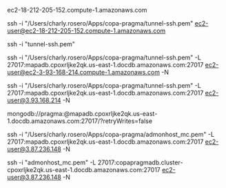 ec2-18-212-205-152.compute-1.amazonaws.com

ssh -i "/Users/charly.rosero/Apps/copa-pragma/tunnel-ssh.pem" ec2-user@ec2-18-212-205-152.compute-1.amazonaws.com

ssh -i "tunnel-ssh.pem" 


ssh -i "/Users/charly.rosero/Apps/copa-pragma/tunnel-ssh.pem" -L 27017:mapadb.cpoxrljke2qk.us-east-1.docdb.amazonaws.com:27017 ec2-user@ec2-3-93-168-214.compute-1.amazonaws.com -N 

ssh -i "/Users/charly.rosero/Apps/copa-pragma/tunnel-ssh.pem" -L 27017:mapadb.cpoxrljke2qk.us-east-1.docdb.amazonaws.com:27017 ec2-user@3.93.168.214 -N 




mongodb://pragma:<insertYourPassword>@mapadb.cpoxrljke2qk.us-east-1.docdb.amazonaws.com:27017/?retryWrites=false


ssh -i "/Users/charly.rosero/Apps/copa-pragma/admonhost_mc.pem" -L 27017:mapadb.cpoxrljke2qk.us-east-1.docdb.amazonaws.com:27017 ec2-user@3.87.236.148 -N

ssh -i "admonhost_mc.pem" -L 27017:copapragmadb.cluster-cpoxrljke2qk.us-east-1.docdb.amazonaws.com:27017 ec2-user@3.87.236.148 -N
